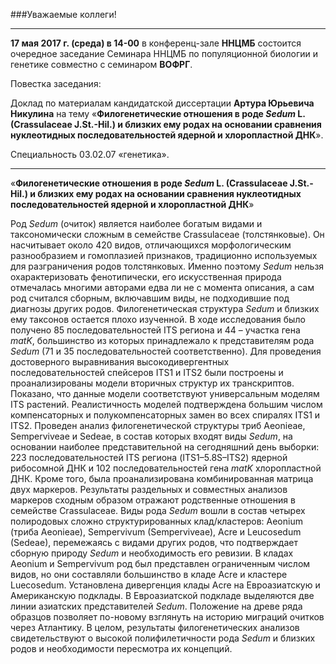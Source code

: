 

###Уважаемые коллеги!

----------
**17 мая 2017 г. (среда) в 14-00** в конференц-зале **ННЦМБ** состоится очередное заседание Семинара ННЦМБ по популяционной биологии и генетике совместно с семинаром **ВОФРГ**.

Повестка заседания:

Доклад по материалам кандидатской диссертации **Артура Юрьевича Никулина** на тему «**Филогенетические отношения в роде *Sedum* L. (Crassulaceae J.St.-Hil.) и близких ему родах на основании сравнения нуклеотидных последовательностей ядерной и хлоропластной ДНК**».

Специальность 03.02.07 «генетика».

----------
«**Филогенетические отношения в роде *Sedum* L. (Crassulaceae J.St.-Hil.) и близких ему родах на основании сравнения нуклеотидных последовательностей ядерной и хлоропластной ДНК**»

Род *Sedum* (очиток) является наиболее богатым видами и таксономически сложным в семействе Crassulaceae (толстянковые). Он насчитывает около 420 видов, отличающихся морфологическим разнообразием и гомоплазией признаков, традиционно используемых для разграничения родов толстянковых. Именно поэтому *Sedum* нельзя охарактеризовать фенотипически, его искусственная природа отмечалась многими авторами едва ли не с момента описания, а сам род считался сборным, включавшим виды, не подходившие под диагнозы других родов. Филогенетическая структура *Sedum* и близких ему таксонов остается плохо изученной.
В ходе исследования было получено 85 последовательностей ITS региона и 44 – участка гена *matK*, большинство из которых принадлежало к представителям рода *Sedum* (71 и 35 последовательностей соответственно). Для проведения достоверного выравнивания высокодивергентных последовательностей спейсеров ITS1 и ITS2 были построены и проанализированы модели вторичных структур их транскриптов. Показано, что данные модели соответствуют универсальным моделям ITS растений. Реалистичность моделей подтверждена большим числом компенсаторных и полукомпенсаторных замен во всех спиралях ITS1 и ITS2.
Проведен анализ филогенетической структуры триб Aeonieae, Semperviveae и Sedeae, в состав которых входят виды *Sedum*, на основании наиболее представительной на сегодняшний день выборки: 223 последовательностей ITS региона (ITS1–5.8S–ITS2) ядерной рибосомной ДНК и 102 последовательностей гена *matK* хлоропластной ДНК. Кроме того, была проанализирована комбинированная матрица двух маркеров.
Результаты раздельных и совместных анализов маркеров сходным образом отражают родственные отношения в семействе Crassulaceae. Виды рода *Sedum* вошли в состав четырех полиродовых сложно структурированных клад/кластеров: Aeonium (триба Aeonieae), Sempervivum (Semperviveae), Acre и Leucosedum (Sedeae), перемежаясь с видами других родов, что подтверждает сборную природу *Sedum* и необходимость его ревизии. В кладах Aeonium и Sempervivum род был представлен ограниченным числом видов, но они составляли большинство в кладе Acre и кластере Luecosedum. Установлена дивергенция клады Acre на Евроазиатскую и Американскую подклады. В Евроазиатской подкладе выделяются две линии азиатских представителей *Sedum*. Положение на древе ряда образцов позволяет по-новому взглянуть на историю миграций очитков через Атлантику. В целом, результаты филогенетических анализов свидетельствуют о высокой полифилетичности рода *Sedum* и близких родов и необходимости пересмотра их концепций.


